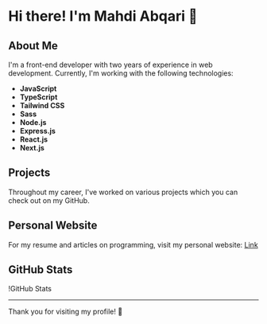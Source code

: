 # Hi there! I'm Mahdi Abqari 👋

## About Me
I'm a front-end developer with two years of experience in web development. Currently, I'm working with the following technologies:
- **JavaScript**
- **TypeScript**
- **Tailwind CSS**
- **Sass**
- **Node.js**
- **Express.js**
- **React.js**
- **Next.js**

## Projects
Throughout my career, I've worked on various projects which you can check out on my GitHub.

## Personal Website
For my resume and articles on programming, visit my personal website: [Link](https://mahdiabqari.liara.run)

## GitHub Stats
!GitHub Stats

---

Thank you for visiting my profile! 🌟
